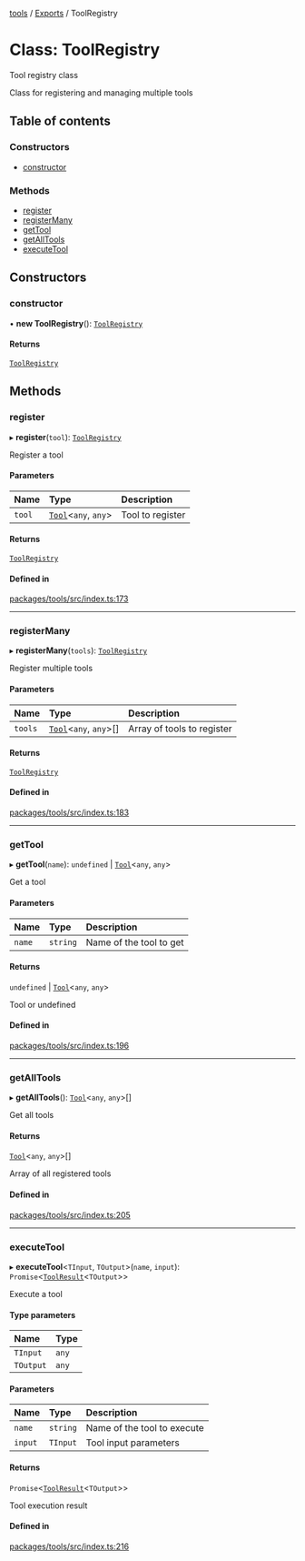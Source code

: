 <!-- 
 ⚠️  AUTO-GENERATED FILE - DO NOT EDIT MANUALLY
 This file is automatically generated by scripts/docs-generator.js
 To make changes, edit the source TypeScript files or update the generator script
-->

[tools](../../) / [Exports](../modules) / ToolRegistry

# Class: ToolRegistry

Tool registry class

Class for registering and managing multiple tools

## Table of contents

### Constructors

- [constructor](ToolRegistry#constructor)

### Methods

- [register](ToolRegistry#register)
- [registerMany](ToolRegistry#registermany)
- [getTool](ToolRegistry#gettool)
- [getAllTools](ToolRegistry#getalltools)
- [executeTool](ToolRegistry#executetool)

## Constructors

### constructor

• **new ToolRegistry**(): [`ToolRegistry`](ToolRegistry)

#### Returns

[`ToolRegistry`](ToolRegistry)

## Methods

### register

▸ **register**(`tool`): [`ToolRegistry`](ToolRegistry)

Register a tool

#### Parameters

| Name | Type | Description |
| :------ | :------ | :------ |
| `tool` | [`Tool`](../interfaces/Tool)\<`any`, `any`\> | Tool to register |

#### Returns

[`ToolRegistry`](ToolRegistry)

#### Defined in

[packages/tools/src/index.ts:173](https://github.com/woojubb/robota/blob/b8c05a1e0e0191a7c7da275868f2aa9a78af55c1/packages/tools/src/index.ts#L173)

___

### registerMany

▸ **registerMany**(`tools`): [`ToolRegistry`](ToolRegistry)

Register multiple tools

#### Parameters

| Name | Type | Description |
| :------ | :------ | :------ |
| `tools` | [`Tool`](../interfaces/Tool)\<`any`, `any`\>[] | Array of tools to register |

#### Returns

[`ToolRegistry`](ToolRegistry)

#### Defined in

[packages/tools/src/index.ts:183](https://github.com/woojubb/robota/blob/b8c05a1e0e0191a7c7da275868f2aa9a78af55c1/packages/tools/src/index.ts#L183)

___

### getTool

▸ **getTool**(`name`): `undefined` \| [`Tool`](../interfaces/Tool)\<`any`, `any`\>

Get a tool

#### Parameters

| Name | Type | Description |
| :------ | :------ | :------ |
| `name` | `string` | Name of the tool to get |

#### Returns

`undefined` \| [`Tool`](../interfaces/Tool)\<`any`, `any`\>

Tool or undefined

#### Defined in

[packages/tools/src/index.ts:196](https://github.com/woojubb/robota/blob/b8c05a1e0e0191a7c7da275868f2aa9a78af55c1/packages/tools/src/index.ts#L196)

___

### getAllTools

▸ **getAllTools**(): [`Tool`](../interfaces/Tool)\<`any`, `any`\>[]

Get all tools

#### Returns

[`Tool`](../interfaces/Tool)\<`any`, `any`\>[]

Array of all registered tools

#### Defined in

[packages/tools/src/index.ts:205](https://github.com/woojubb/robota/blob/b8c05a1e0e0191a7c7da275868f2aa9a78af55c1/packages/tools/src/index.ts#L205)

___

### executeTool

▸ **executeTool**\<`TInput`, `TOutput`\>(`name`, `input`): `Promise`\<[`ToolResult`](../interfaces/ToolResult)\<`TOutput`\>\>

Execute a tool

#### Type parameters

| Name | Type |
| :------ | :------ |
| `TInput` | `any` |
| `TOutput` | `any` |

#### Parameters

| Name | Type | Description |
| :------ | :------ | :------ |
| `name` | `string` | Name of the tool to execute |
| `input` | `TInput` | Tool input parameters |

#### Returns

`Promise`\<[`ToolResult`](../interfaces/ToolResult)\<`TOutput`\>\>

Tool execution result

#### Defined in

[packages/tools/src/index.ts:216](https://github.com/woojubb/robota/blob/b8c05a1e0e0191a7c7da275868f2aa9a78af55c1/packages/tools/src/index.ts#L216)

